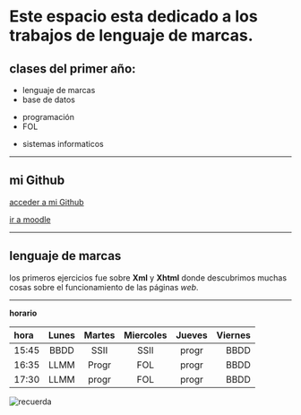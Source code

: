 # Este espacio esta dedicado a los trabajos de lenguaje de marcas.
## clases del primer año:

- lenguaje de marcas
- base de datos
* programación
* FOL
+ sistemas informaticos
___
## mi Github
[acceder a mi Github](https://github.com/bankoksu)

[ir a moodle](http://aulavirtual.caib.es/c07006238/)
___
## lenguaje de marcas
 los primeros ejercicios fue sobre **Xml** y **Xhtml** donde descubrimos muchas cosas sobre el funcionamiento de las páginas _web_.

___

**horario**

| hora  | Lunes | Martes | Miercoles |  Jueves| Viernes |
| :---- | :---: | :----: |:--------: | :----: | ------: |
| 15:45 | BBDD  | SSII   |SSII       | progr  | BBDD    |
| 16:35 | LLMM  | Progr  |FOL        | progr  | BBDD    |
| 17:30 | LLMM  | progr  |FOL        | progr  | BBDD    |


![recuerda](https://i.imgur.com/yisr5vA.jpg)